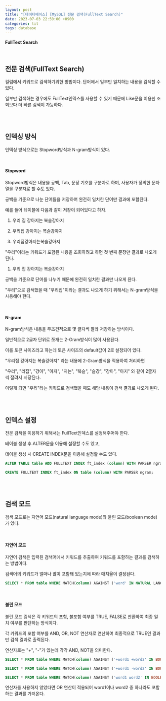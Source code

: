 ```yaml
---
layout: post
title: "[데이터베이스] [MySQL] 전문 검색(FullText Search)"
date: 2023-07-03 22:50:00 +0900
categories: til
tags: database
---
```


**FullText Search**

<br>

## 전문 검색(FullText Search)

컬럼에서 키워드로 검색하기위한 방법이다. 단어에서 일부만 일치하는 내용을 검색할 수 있다.

일부만 검색하는 경우에도 FullText인덱스를 사용할 수 있기 때문에 Like문을 이용한 조회보다 더 빠른 검색이 가능하다.

<br><br>

## 인덱싱 방식

인덱싱 방식으로는 Stopword방식과 N-gram방식이 있다.

<br>

#### Stopword

Stopword방식은 내용을 공백, Tab, 문장 기호를 구분자로 하며, 사용자가 정의한 문자열을 구분자로 할 수도 있다.

공백을 기준으로 나눈 단어들을 저장하여 완전히 일치한 단어만 결과에 포함된다.

예를 들어 테이블에 다음과 같이 저장이 되어있다고 하자.

1. 우리 집 강아지는 복슬강아지

2. 우리집 강아지는 복슬강아지

3. 우리집강아지는복슬강아지

"우리"이라는 키워드가 포함된 내용을 조회하려고 하면 첫 번째 문장만 결과로 나오게 된다.

1. 우리 집 강아지는 복슬강아지

공백을 기준으로 단어를 나누기 때문에 완전히 일치한 결과만 나오게 된다.

"우리"으로 검색했을 때 "우리집"이라는 결과도 나오게 하기 위해서는 N-gram방식을 사용해야 한다.

<br>

#### N-gram

N-gram방식은 내용을 무조건적으로 몇 글자씩 잘라 저장하는 방식이다.

일반적으로 2글자 단위로 쪼개는 2-Gram방식이 많이 사용된다.

이를 토큰 사이즈라고 하는데 토큰 사이즈의 default값이 2로 설정되어 있다.

"우리집 강아지는 복슬강아지" 라는 내용에 2-Gram방식을 적용하여 처리하면

"우리", "리집", "강아", "아지", "지는", "복슬", "슬강", "강아", "아지" 와 같이 2글자 씩 잘려서 저장된다.

이렇게 되면 "우리"라는 키워드로 검색했을 때도 해당 내용이 검색 결과로 나오게 된다.

<br><br>

## 인덱스 설정

전문 검색을 이용하기 위해서는 FullText인덱스를 설정해주어야 한다.

테이블 생성 후 ALTER문을 이용해 설정할 수도 있고,

테이블 생성 시 CREATE INDEX문을 이용해 설정할 수도 있다.

```SQL
ALTER TABLE table ADD FULLTEXT INDEX ft_index (column) WITH PARSER ngram;
```

```SQL
CREATE FULLTEXT INDEX ft_index ON table (column) WITH PARSER ngram;
```

<br><br>

## 검색 모드

검색 모드로는 자연어 모드(natural language mode)와 불린 모드(boolean mode)가 있다.

<br>

#### 자연어 모드

자연어 검색은 입력된 검색어에서 키워드를 추출하여 키워드를 포함하는 결과를 검색하는 방법이다.

검색어의 키워드가 얼마나 많이 포함돼 있는지에 따라 매치율이 결정된다.

```SQL
SELECT * FROM table WHERE MATCH(column) AGAINST ('word' IN NATURAL LANGUAGE MODE);
```

<br>

#### 불린 모드

불린 모드 검색은 각 키워드의 포함, 불포함 여부를 TRUE, FALSE로 반환하여 최종 일치 여부를 판단하는 방식이다.

각 키워드의 포함 여부를 AND, OR, NOT 연산자로 연산하여 최종적으로 TRUE인 결과만 검색 결과로 출력된다.

연산자로는 "+", "-"가 있는데 각각 AND, NOT을 의미한다.

```SQL
SELECT * FROM table WHERE MATCH(column) AGAINST ('+word1 +word2' IN BOOLEAN MODE);

SELECT * FROM table WHERE MATCH(column) AGAINST ('+word1 -word2' IN BOOLEAN MODE);

SELECT * FROM table WHERE MATCH(column) AGAINST ('word1 word2' IN BOOLEAN MODE);
```

연산자를 사용하지 않았다면 OR 연산이 적용되어 word1이나 word2 중 하나라도 포함하는 결과를 가져온다.
